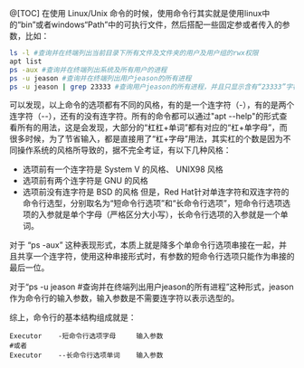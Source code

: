 ﻿@[TOC]
在使用 Linux/Unix 命令的时候，使用命令行其实就是使用linux中的“bin”或者windows“Path”中的可执行文件，然后搭配一些固定参或者传入的参数，比如：
```bash
ls -l #查询并在终端列出当前目录下所有文件及文件夹的用户及用户组的rwx权限
apt list
ps -aux #查询并在终端列出系统及所有用户的进程
ps -u jeason #查询并在终端列出用户jeason的所有进程
ps -u jeason | grep 23333 #查询用户jeason的所有进程，并且只显示含有“23333”字符的条目
```
可以发现，以上命令的选项都有不同的风格，有的是一个连字符（-），有的是两个连字符（--），还有的没有连字符。所有的命令都可以通过"apt --help"的形式查看所有的用法，这是会发现，大部分的“杠杠+单词”都有对应的“杠+单字母”，而很多时候，为了节省输入，都是直接用了“杠+字母”用法，其实杠的个数是因为不同操作系统的风格所导致的，据不完全考证，有以下几种风格：
* 选项前有一个连字符是 System V 的风格、 UNIX98 风格
* 选项前有两个连字符是 GNU 的风格
* 选项前没有连字符是 BSD 的风格
但是，Red Hat针对单连字符和双连字符的命令行选型，分别取名为“短命令行选项”和“长命令行选项”，短命令行选项选项的入参就是单个字母（严格区分大小写），长命令行选项的入参就是一个单词。

对于 “ps -aux” 这种表现形式，本质上就是降多个单命令行选项串接在一起，并且共享一个连字符，使用这种串接形式时，有参数的短命令行选项只能作为串接的最后一位。

对于“ps -u jeason #查询并在终端列出用户jeason的所有进程”这种形式，jeason作为命令行的输入参数，输入参数是不需要连字符以表示选型的。

综上，命令行的基本结构组成就是：
```shell
Executor    -短命令行选项字母     输入参数
#或者
Executor    --长命令行选项单词    输入参数
```
